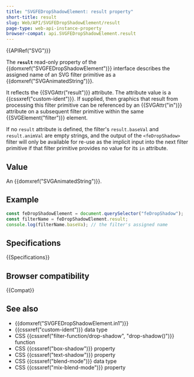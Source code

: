 ```yaml
---
title: "SVGFEDropShadowElement: result property"
short-title: result
slug: Web/API/SVGFEDropShadowElement/result
page-type: web-api-instance-property
browser-compat: api.SVGFEDropShadowElement.result
---
```


{{APIRef("SVG")}}

The **`result`** read-only property of the {{domxref("SVGFEDropShadowElement")}} interface describes the assigned name of an SVG filter primitive as a {{domxref("SVGAnimatedString")}}.

It reflects the {{SVGAttr("result")}} attribute. The attribute value is a {{cssxref("custom-ident")}}. If supplied, then graphics that result from processing this filter primitive can be referenced by an {{SVGAttr("in")}} attribute on a subsequent filter primitive within the same {{SVGElement("filter")}} element.

If no `result` attribute is defined, the filter's `result.baseVal` and `result.animVal` are empty strings, and the output of the `<feDropShadow>` filter will only be available for re-use as the implicit input into the next filter primitive if that filter primitive provides no value for its `in` attribute.

## Value

An {{domxref("SVGAnimatedString")}}.

## Example

```js
const feDropShadowElement = document.querySelector("feDropShadow");
const filterName = feDropShadowElement.result;
console.log(filterName.baseVa); // the filter's assigned name
```

## Specifications

{{Specifications}}

## Browser compatibility

{{Compat}}

## See also

- {{domxref("SVGFEDropShadowElement.in1")}}
- {{cssxref("custom-ident")}} data type
- CSS {{cssxref("filter-function/drop-shadow", "drop-shadow()")}} function
- CSS {{cssxref("box-shadow")}} property
- CSS {{cssxref("text-shadow")}} property
- CSS {{cssxref("blend-mode")}} data type
- CSS {{cssxref("mix-blend-mode")}} property
